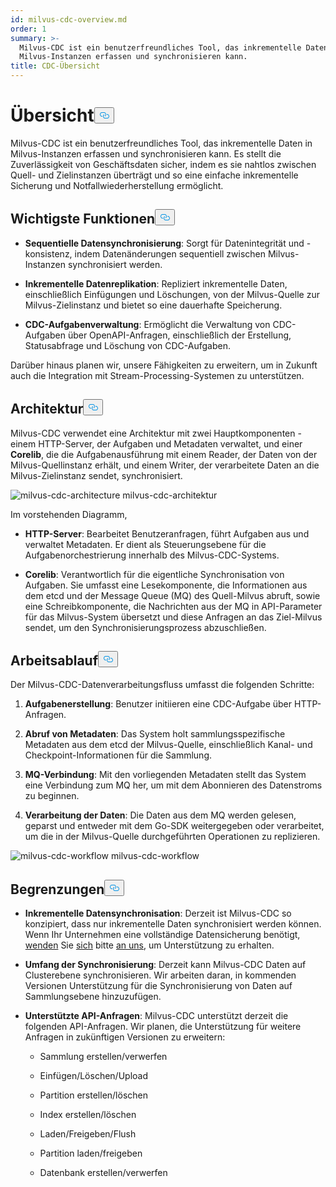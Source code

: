 ```yaml
---
id: milvus-cdc-overview.md
order: 1
summary: >-
  Milvus-CDC ist ein benutzerfreundliches Tool, das inkrementelle Daten in
  Milvus-Instanzen erfassen und synchronisieren kann.
title: CDC-Übersicht
---
```

<h1 id="Overview" class="common-anchor-header">Übersicht<button data-href="#Overview" class="anchor-icon" translate="no">
      <svg translate="no"
        aria-hidden="true"
        focusable="false"
        height="20"
        version="1.1"
        viewBox="0 0 16 16"
        width="16"
      >
        <path
          fill="#0092E4"
          fill-rule="evenodd"
          d="M4 9h1v1H4c-1.5 0-3-1.69-3-3.5S2.55 3 4 3h4c1.45 0 3 1.69 3 3.5 0 1.41-.91 2.72-2 3.25V8.59c.58-.45 1-1.27 1-2.09C10 5.22 8.98 4 8 4H4c-.98 0-2 1.22-2 2.5S3 9 4 9zm9-3h-1v1h1c1 0 2 1.22 2 2.5S13.98 12 13 12H9c-.98 0-2-1.22-2-2.5 0-.83.42-1.64 1-2.09V6.25c-1.09.53-2 1.84-2 3.25C6 11.31 7.55 13 9 13h4c1.45 0 3-1.69 3-3.5S14.5 6 13 6z"
        ></path>
      </svg>
    </button></h1><p>Milvus-CDC ist ein benutzerfreundliches Tool, das inkrementelle Daten in Milvus-Instanzen erfassen und synchronisieren kann. Es stellt die Zuverlässigkeit von Geschäftsdaten sicher, indem es sie nahtlos zwischen Quell- und Zielinstanzen überträgt und so eine einfache inkrementelle Sicherung und Notfallwiederherstellung ermöglicht.</p>
<h2 id="Key-capabilities" class="common-anchor-header">Wichtigste Funktionen<button data-href="#Key-capabilities" class="anchor-icon" translate="no">
      <svg translate="no"
        aria-hidden="true"
        focusable="false"
        height="20"
        version="1.1"
        viewBox="0 0 16 16"
        width="16"
      >
        <path
          fill="#0092E4"
          fill-rule="evenodd"
          d="M4 9h1v1H4c-1.5 0-3-1.69-3-3.5S2.55 3 4 3h4c1.45 0 3 1.69 3 3.5 0 1.41-.91 2.72-2 3.25V8.59c.58-.45 1-1.27 1-2.09C10 5.22 8.98 4 8 4H4c-.98 0-2 1.22-2 2.5S3 9 4 9zm9-3h-1v1h1c1 0 2 1.22 2 2.5S13.98 12 13 12H9c-.98 0-2-1.22-2-2.5 0-.83.42-1.64 1-2.09V6.25c-1.09.53-2 1.84-2 3.25C6 11.31 7.55 13 9 13h4c1.45 0 3-1.69 3-3.5S14.5 6 13 6z"
        ></path>
      </svg>
    </button></h2><ul>
<li><p><strong>Sequentielle Datensynchronisierung</strong>: Sorgt für Datenintegrität und -konsistenz, indem Datenänderungen sequentiell zwischen Milvus-Instanzen synchronisiert werden.</p></li>
<li><p><strong>Inkrementelle Datenreplikation</strong>: Repliziert inkrementelle Daten, einschließlich Einfügungen und Löschungen, von der Milvus-Quelle zur Milvus-Zielinstanz und bietet so eine dauerhafte Speicherung.</p></li>
<li><p><strong>CDC-Aufgabenverwaltung</strong>: Ermöglicht die Verwaltung von CDC-Aufgaben über OpenAPI-Anfragen, einschließlich der Erstellung, Statusabfrage und Löschung von CDC-Aufgaben.</p></li>
</ul>
<p>Darüber hinaus planen wir, unsere Fähigkeiten zu erweitern, um in Zukunft auch die Integration mit Stream-Processing-Systemen zu unterstützen.</p>
<h2 id="Architecture" class="common-anchor-header">Architektur<button data-href="#Architecture" class="anchor-icon" translate="no">
      <svg translate="no"
        aria-hidden="true"
        focusable="false"
        height="20"
        version="1.1"
        viewBox="0 0 16 16"
        width="16"
      >
        <path
          fill="#0092E4"
          fill-rule="evenodd"
          d="M4 9h1v1H4c-1.5 0-3-1.69-3-3.5S2.55 3 4 3h4c1.45 0 3 1.69 3 3.5 0 1.41-.91 2.72-2 3.25V8.59c.58-.45 1-1.27 1-2.09C10 5.22 8.98 4 8 4H4c-.98 0-2 1.22-2 2.5S3 9 4 9zm9-3h-1v1h1c1 0 2 1.22 2 2.5S13.98 12 13 12H9c-.98 0-2-1.22-2-2.5 0-.83.42-1.64 1-2.09V6.25c-1.09.53-2 1.84-2 3.25C6 11.31 7.55 13 9 13h4c1.45 0 3-1.69 3-3.5S14.5 6 13 6z"
        ></path>
      </svg>
    </button></h2><p>Milvus-CDC verwendet eine Architektur mit zwei Hauptkomponenten - einem HTTP-Server, der Aufgaben und Metadaten verwaltet, und einer <strong>Corelib</strong>, die die Aufgabenausführung mit einem Reader, der Daten von der Milvus-Quellinstanz erhält, und einem Writer, der verarbeitete Daten an die Milvus-Zielinstanz sendet, synchronisiert.</p>
<p>
  
   <span class="img-wrapper"> <img translate="no" src="/docs/v2.6.x/assets/milvus-cdc-architecture.png" alt="milvus-cdc-architecture" class="doc-image" id="milvus-cdc-architecture" />
   </span> <span class="img-wrapper"> <span>milvus-cdc-architektur</span> </span></p>
<p>Im vorstehenden Diagramm,</p>
<ul>
<li><p><strong>HTTP-Server</strong>: Bearbeitet Benutzeranfragen, führt Aufgaben aus und verwaltet Metadaten. Er dient als Steuerungsebene für die Aufgabenorchestrierung innerhalb des Milvus-CDC-Systems.</p></li>
<li><p><strong>Corelib</strong>: Verantwortlich für die eigentliche Synchronisation von Aufgaben. Sie umfasst eine Lesekomponente, die Informationen aus dem etcd und der Message Queue (MQ) des Quell-Milvus abruft, sowie eine Schreibkomponente, die Nachrichten aus der MQ in API-Parameter für das Milvus-System übersetzt und diese Anfragen an das Ziel-Milvus sendet, um den Synchronisierungsprozess abzuschließen.</p></li>
</ul>
<h2 id="Workflow" class="common-anchor-header">Arbeitsablauf<button data-href="#Workflow" class="anchor-icon" translate="no">
      <svg translate="no"
        aria-hidden="true"
        focusable="false"
        height="20"
        version="1.1"
        viewBox="0 0 16 16"
        width="16"
      >
        <path
          fill="#0092E4"
          fill-rule="evenodd"
          d="M4 9h1v1H4c-1.5 0-3-1.69-3-3.5S2.55 3 4 3h4c1.45 0 3 1.69 3 3.5 0 1.41-.91 2.72-2 3.25V8.59c.58-.45 1-1.27 1-2.09C10 5.22 8.98 4 8 4H4c-.98 0-2 1.22-2 2.5S3 9 4 9zm9-3h-1v1h1c1 0 2 1.22 2 2.5S13.98 12 13 12H9c-.98 0-2-1.22-2-2.5 0-.83.42-1.64 1-2.09V6.25c-1.09.53-2 1.84-2 3.25C6 11.31 7.55 13 9 13h4c1.45 0 3-1.69 3-3.5S14.5 6 13 6z"
        ></path>
      </svg>
    </button></h2><p>Der Milvus-CDC-Datenverarbeitungsfluss umfasst die folgenden Schritte:</p>
<ol>
<li><p><strong>Aufgabenerstellung</strong>: Benutzer initiieren eine CDC-Aufgabe über HTTP-Anfragen.</p></li>
<li><p><strong>Abruf von Metadaten</strong>: Das System holt sammlungsspezifische Metadaten aus dem etcd der Milvus-Quelle, einschließlich Kanal- und Checkpoint-Informationen für die Sammlung.</p></li>
<li><p><strong>MQ-Verbindung</strong>: Mit den vorliegenden Metadaten stellt das System eine Verbindung zum MQ her, um mit dem Abonnieren des Datenstroms zu beginnen.</p></li>
<li><p><strong>Verarbeitung der Daten</strong>: Die Daten aus dem MQ werden gelesen, geparst und entweder mit dem Go-SDK weitergegeben oder verarbeitet, um die in der Milvus-Quelle durchgeführten Operationen zu replizieren.</p></li>
</ol>
<p>
  
   <span class="img-wrapper"> <img translate="no" src="/docs/v2.6.x/assets/milvus-cdc-workflow.png" alt="milvus-cdc-workflow" class="doc-image" id="milvus-cdc-workflow" />
   </span> <span class="img-wrapper"> <span>milvus-cdc-workflow</span> </span></p>
<h2 id="Limits" class="common-anchor-header">Begrenzungen<button data-href="#Limits" class="anchor-icon" translate="no">
      <svg translate="no"
        aria-hidden="true"
        focusable="false"
        height="20"
        version="1.1"
        viewBox="0 0 16 16"
        width="16"
      >
        <path
          fill="#0092E4"
          fill-rule="evenodd"
          d="M4 9h1v1H4c-1.5 0-3-1.69-3-3.5S2.55 3 4 3h4c1.45 0 3 1.69 3 3.5 0 1.41-.91 2.72-2 3.25V8.59c.58-.45 1-1.27 1-2.09C10 5.22 8.98 4 8 4H4c-.98 0-2 1.22-2 2.5S3 9 4 9zm9-3h-1v1h1c1 0 2 1.22 2 2.5S13.98 12 13 12H9c-.98 0-2-1.22-2-2.5 0-.83.42-1.64 1-2.09V6.25c-1.09.53-2 1.84-2 3.25C6 11.31 7.55 13 9 13h4c1.45 0 3-1.69 3-3.5S14.5 6 13 6z"
        ></path>
      </svg>
    </button></h2><ul>
<li><p><strong>Inkrementelle Datensynchronisation</strong>: Derzeit ist Milvus-CDC so konzipiert, dass nur inkrementelle Daten synchronisiert werden können. Wenn Ihr Unternehmen eine vollständige Datensicherung benötigt, <a href="https://milvus.io/community">wenden</a> Sie <a href="https://milvus.io/community">sich</a> bitte <a href="https://milvus.io/community">an uns</a>, um Unterstützung zu erhalten.</p></li>
<li><p><strong>Umfang der Synchronisierung</strong>: Derzeit kann Milvus-CDC Daten auf Clusterebene synchronisieren. Wir arbeiten daran, in kommenden Versionen Unterstützung für die Synchronisierung von Daten auf Sammlungsebene hinzuzufügen.</p></li>
<li><p><strong>Unterstützte API-Anfragen</strong>: Milvus-CDC unterstützt derzeit die folgenden API-Anfragen. Wir planen, die Unterstützung für weitere Anfragen in zukünftigen Versionen zu erweitern:</p>
<ul>
<li><p>Sammlung erstellen/verwerfen</p></li>
<li><p>Einfügen/Löschen/Upload</p></li>
<li><p>Partition erstellen/löschen</p></li>
<li><p>Index erstellen/löschen</p></li>
<li><p>Laden/Freigeben/Flush</p></li>
<li><p>Partition laden/freigeben</p></li>
<li><p>Datenbank erstellen/verwerfen</p></li>
</ul></li>
</ul>
